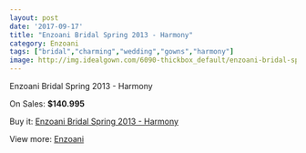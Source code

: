 ```yaml
---
layout: post
date: '2017-09-17'
title: "Enzoani Bridal Spring 2013 - Harmony"
category: Enzoani
tags: ["bridal","charming","wedding","gowns","harmony"]
image: http://img.idealgown.com/6090-thickbox_default/enzoani-bridal-spring-2013-harmony.jpg
---
```

Enzoani Bridal Spring 2013 - Harmony

On Sales: **$140.995**
<a href="https://www.idealgown.com/en/enzoani/2636-enzoani-bridal-spring-2013-harmony.html"><amp-img layout="responsive" width="600" height="600" src="//img.idealgown.com/6090-thickbox_default/enzoani-bridal-spring-2013-harmony.jpg" alt="Enzoani Bridal Spring 2013 - Harmony 0" /></a>
<a href="https://www.idealgown.com/en/enzoani/2636-enzoani-bridal-spring-2013-harmony.html"><amp-img layout="responsive" width="600" height="600" src="//img.idealgown.com/6091-thickbox_default/enzoani-bridal-spring-2013-harmony.jpg" alt="Enzoani Bridal Spring 2013 - Harmony 1" /></a>

Buy it: [Enzoani Bridal Spring 2013 - Harmony](https://www.idealgown.com/en/enzoani/2636-enzoani-bridal-spring-2013-harmony.html "Enzoani Bridal Spring 2013 - Harmony")

View more: [Enzoani](https://www.idealgown.com/en/32-enzoani "Enzoani")